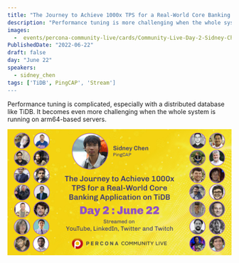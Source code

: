 ```yaml
---
title: "The Journey to Achieve 1000x TPS for a Real-World Core Banking Application on TiDB"
description: "Performance tuning is more challenging when the whole system is running on arm64-based servers"
images:
  -  events/percona-community-live/cards/Community-Live-Day-2-Sidney-Chen.jpg
PublishedDate: "2022-06-22"
draft: false
day: "June 22"
speakers:
  - sidney_chen
tags: ['TiDB', PingCAP', 'Stream']
---
```


Performance tuning is complicated, especially with a distributed database like TiDB. It becomes even more challenging when the whole system is running on arm64-based servers.


![The Journey to Achieve 1000x TPS for a Real-World Core Banking Application on TiDB](events/percona-community-live/cards/Community-Live-Day-2-Sidney-Chen.jpg)